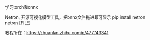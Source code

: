 学习torch和onnx

Netron, 开源可视化模型工具，把onnx文件拖进即可显示
pip install  netron
netron [FILE]

教程所在：https://zhuanlan.zhihu.com/p/477743341